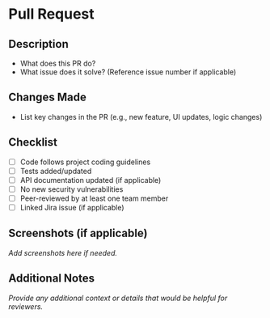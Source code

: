 # Pull Request

## **Description**

- What does this PR do?
- What issue does it solve? (Reference issue number if applicable)

## **Changes Made**

- List key changes in the PR (e.g., new feature, UI updates, logic changes)

## **Checklist**

- [ ] Code follows project coding guidelines
- [ ] Tests added/updated
- [ ] API documentation updated (if applicable)
- [ ] No new security vulnerabilities
- [ ] Peer-reviewed by at least one team member
- [ ] Linked Jira issue (if applicable)

## **Screenshots (if applicable)**

_Add screenshots here if needed._

## **Additional Notes**

_Provide any additional context or details that would be helpful for reviewers._
